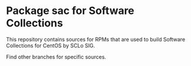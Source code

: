 # Package sac for Software Collections

This repository contains sources for RPMs that are used
to build Software Collections for CentOS by SCLo SIG.

Find other branches for specific sources.
